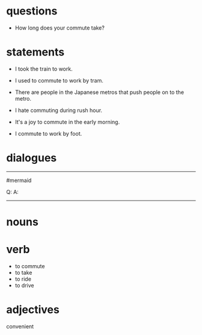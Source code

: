 
# questions
- How long does your commute take?

# statements
- I took the train to work.

- I used to commute to work by tram.

- There are people in the Japanese metros that push people on to the metro.

- I hate commuting during rush hour.

- It's a joy to commute in the early morning.

- I commute to work by foot.

# dialogues
---
#mermaid 

Q: 
A: 

---

# nouns


# verb
- to commute
- to take
- to ride
- to drive

# adjectives
convenient